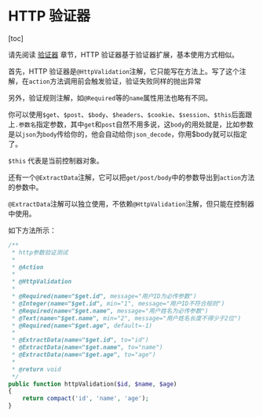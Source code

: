 # HTTP 验证器

[toc]

请先阅读 [验证器](/v2.1/components/validation/index.html) 章节，HTTP 验证器基于验证器扩展，基本使用方式相似。

首先，HTTP 验证器是`@HttpValidation`注解，它只能写在方法上。写了这个注解，在`action`方法调用前会触发验证，验证失败同样的抛出异常

另外，验证规则注解，如`@Required`等的`name`属性用法也略有不同。

你可以使用`$get`、`$post`、`$body`、`$headers`、`$cookie`、`$session`、`$this`后面跟上`.参数名`指定参数，其中`get`和`post`自然不用多说，这`body`的用处就是，比如参数是以`json`为`body`传给你的，他会自动给你`json_decode`，你用$body就可以指定了。

`$this` 代表是当前控制器对象。

还有一个`@ExtractData`注解，它可以把`get/post/body`中的参数导出到`action`方法的参数中。

`@ExtractData`注解可以独立使用，不依赖`@HttpValidation`注解，但只能在控制器中使用。

如下方法所示：

```php
/**
 * http参数验证测试
 * 
 * @Action
 * 
 * @HttpValidation
 * 
 * @Required(name="$get.id", message="用户ID为必传参数")
 * @Integer(name="$get.id", min="1", message="用户ID不符合规则")
 * @Required(name="$get.name", message="用户姓名为必传参数")
 * @Text(name="$get.name", min="2", message="用户姓名长度不得少于2位")
 * @Required(name="$get.age", default=-1)
 * 
 * @ExtractData(name="$get.id", to="id")
 * @ExtractData(name="$get.name", to="name")
 * @ExtractData(name="$get.age", to="age")
 *
 * @return void
 */
public function httpValidation($id, $name, $age)
{
    return compact('id', 'name', 'age');
}
```